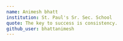 ```yaml
---
name: Animesh bhatt 
institution: St. Paul's Sr. Sec. School 
quote: The key to success is consistency. 
github_user: bhattanimesh
---
```

